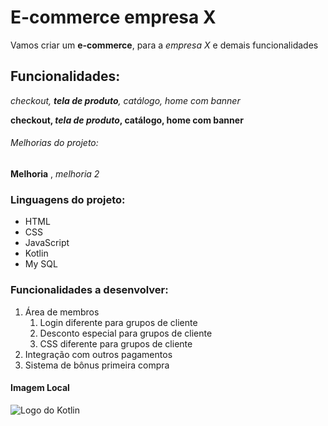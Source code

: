 # E-commerce empresa X

Vamos criar um **e-commerce**, para a *empresa X* e demais funcionalidades

## Funcionalidades:

_checkout, **tela de produto**, catálogo, home com banner_

**checkout, _tela de produto_, catálogo, home com banner**

###### Melhorias do projeto:

__Melhoria__ , _melhoria 2_


### Linguagens do projeto:

* HTML
* CSS
* JavaScript
* Kotlin 
* My SQL

### Funcionalidades a desenvolver:

1. Área de membros
    1. Login diferente para grupos de cliente
    2. Desconto especial para grupos de cliente
    3. CSS diferente para grupos de cliente
2. Integração com outros pagamentos
3. Sistema de bônus primeira compra

#### Imagem Local

![Logo do Kotlin](img/kotlin.jpg)